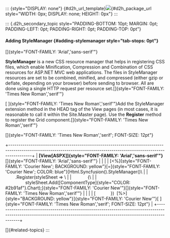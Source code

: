 ::: {style="DISPLAY: none"}
[](ms-xhelp:///?Id=d2h_url_template){#d2h_url_template}![](!package_url!){#d2h_package_url style="WIDTH: 0px; DISPLAY: none; HEIGHT: 0px"}
:::

::: {.d2h_secondary_topic style="PADDING-BOTTOM: 10pt; MARGIN: 0pt; PADDING-LEFT: 0pt; PADDING-RIGHT: 0pt; PADDING-TOP: 0pt"}
#### Adding StyleManager {#adding-stylemanager style="tab-stops: 0pt"}

[]{style="FONT-FAMILY: 'Arial','sans-serif'"} 

**StyleManager** is a new CSS resource manager that helps in registering CSS files, which enable Minification, Compression and Combination of CSS resources for ASP.NET MVC web applications. The files in StyleManager resources are set to be combined, minified, and compressed (either gzip or deflate, depending on your browser) before sending to browser. All are done using a single HTTP request per resource set.[]{style="FONT-FAMILY: 'Times New Roman','serif'"}

[ ]{style="FONT-FAMILY: 'Times New Roman','serif'"}Add the StyleManager extension method in the HEAD tag of the View pages (in most cases, it is reasonable to call it within the Site.Master page). Use the **Register** method to register the Grid component.[]{style="FONT-FAMILY: 'Times New Roman','serif'"}

[]{style="FONT-FAMILY: 'Times New Roman','serif'; FONT-SIZE: 12pt"} 

+-----------------------------------------------------------------------------------------------------------------------------------------------------------------------+
| **[View\[ASPX\]]{style="FONT-FAMILY: 'Arial','sans-serif'"}**[]{style="FONT-FAMILY: 'Arial','sans-serif'"}                                                            |
|                                                                                                                                                                       |
| [\<%]{style="FONT-FAMILY: 'Courier New'; BACKGROUND: yellow"}[=]{style="FONT-FAMILY: 'Courier New'; COLOR: blue"}[Html.Syncfusion().StyleManager()\                   |
|         .Register(styleSheet =\> \                                                                                                                                    |
|             {\                                                                                                                                                        |
|                 styleSheet.Add([ComponentType]{style="COLOR: #2b91af"}.Chart);]{style="FONT-FAMILY: 'Courier New'"}[]{style="FONT-FAMILY: 'Times New Roman','serif'"} |
|                                                                                                                                                                       |
| [            })  [%\>]{style="BACKGROUND: yellow"}]{style="FONT-FAMILY: 'Courier New'"}[ ]{style="FONT-FAMILY: 'Times New Roman','serif'; FONT-SIZE: 12pt"}           |
+-----------------------------------------------------------------------------------------------------------------------------------------------------------------------+

[]{#related-topics}
:::
